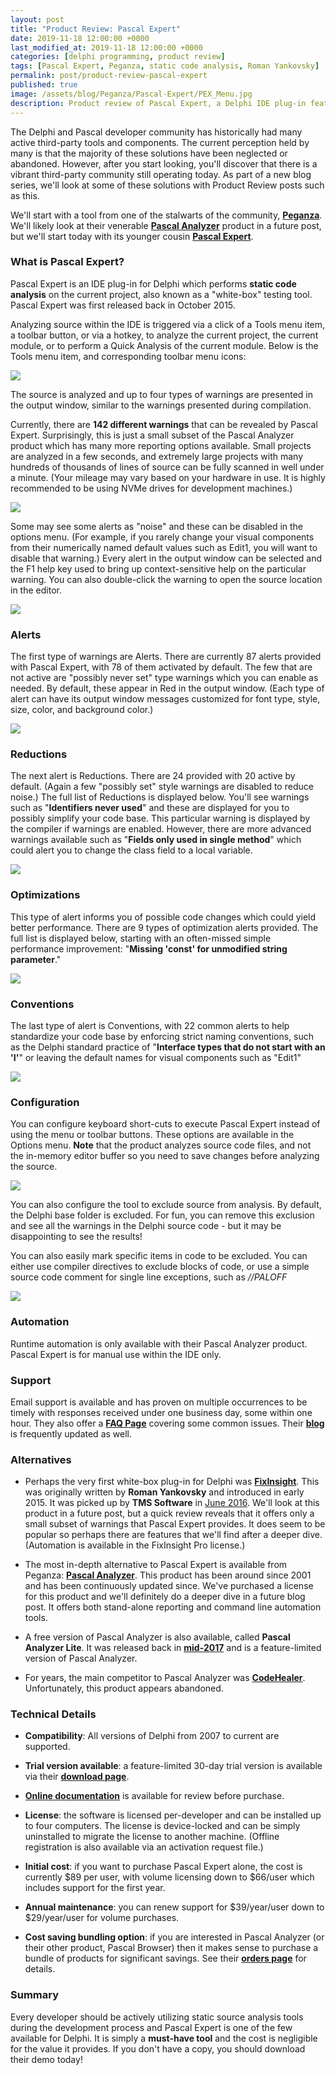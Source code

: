 ```yaml
---
layout: post
title: "Product Review: Pascal Expert"
date: 2019-11-18 12:00:00 +0000
last_modified_at: 2019-11-18 12:00:00 +0000
categories: [delphi programming, product review]
tags: [Pascal Expert, Peganza, static code analysis, Roman Yankovsky]
permalink: post/product-review-pascal-expert
published: true
image: /assets/blog/Peganza/Pascal-Expert/PEX_Menu.jpg
description: Product review of Pascal Expert, a Delphi IDE plug-in featuring static source code analysis.
---
```


The Delphi and Pascal developer community has historically had many active third-party tools and components. The current perception held by many is that the majority of these solutions have been neglected or abandoned. However, after you start looking, you'll discover that there is a vibrant third-party community still operating today. As part of a new blog series, we'll look at some of these solutions with Product Review posts such as this.

We'll start with a tool from one of the stalwarts of the community, [**Peganza**](https://www.peganza.com/). We'll likely look at their venerable [**Pascal Analyzer**](https://www.peganza.com/products_pal.html) product in a future post, but we'll start today with its younger cousin [**Pascal Expert**](https://www.peganza.com/products_pex.html).

### **What is Pascal Expert?**

Pascal Expert is an IDE plug-in for Delphi which performs **static code analysis** on the current project, also known as a "white-box" testing tool. Pascal Expert was first released back in October 2015.

Analyzing source within the IDE is triggered via a click of a Tools menu item, a toolbar button, or via a hotkey, to analyze the current project, the current module, or to perform a Quick Analysis of the current module. Below is the Tools menu item, and corresponding toolbar menu icons:

![](/assets/blog/Peganza/Pascal-Expert/PEX_Menu.jpg)

The source is analyzed and up to four types of warnings are presented in the output window, similar to the warnings presented during compilation.

Currently, there are **142 different warnings** that can be revealed by Pascal Expert. Surprisingly, this is just a small subset of the Pascal Analyzer product which has many more reporting options available. Small projects are analyzed in a few seconds, and extremely large projects with many hundreds of thousands of lines of source can be fully scanned in well under a minute. (Your mileage may vary based on your hardware in use. It is highly recommended to be using NVMe drives for development machines.)

![](/assets/blog/Peganza/Pascal-Expert/PEX_Warnings.png)

Some may see some alerts as "noise" and these can be disabled in the options menu. (For example, if you rarely change your visual components from their numerically named default values such as Edit1, you will want to disable that warning.) Every alert in the output window can be selected and the F1 help key used to bring up context-sensitive help on the particular warning. You can also double-click the warning to open the source location in the editor.

![](/assets/blog/Peganza/Pascal-Expert/PEX_ContextSensitiveHelp.png)

### **Alerts**

The first type of warnings are Alerts. There are currently 87 alerts provided with Pascal Expert, with 78 of them activated by default. The few that are not active are "possibly never set" type warnings which you can enable as needed. By default, these appear in Red in the output window. (Each type of alert can have its output window messages customized for font type, style, size, color, and background color.)

![](/assets/blog/Peganza/Pascal-Expert/PEX_Alerts1.png)

### **Reductions**

The next alert is Reductions. There are 24 provided with 20 active by default. (Again a few "possibly set" style warnings are disabled to reduce noise.) The full list of Reductions is displayed below. You'll see warnings such as "**Identifiers never used**" and these are displayed for you to possibly simplify your code base. This particular warning is displayed by the compiler if warnings are enabled. However, there are more advanced warnings available such as "**Fields only used in single method**" which could alert you to change the class field to a local variable.

![](/assets/blog/Peganza/Pascal-Expert/PEX_Reductions.png)

### **Optimizations**

This type of alert informs you of possible code changes which could yield better performance. There are 9 types of optimization alerts provided. The full list is displayed below, starting with an often-missed simple performance improvement: "**Missing 'const' for unmodified string parameter**."

![](/assets/blog/Peganza/Pascal-Expert/PEX_Optimizations.png)

### **Conventions**

The last type of alert is Conventions, with 22 common alerts to help standardize your code base by enforcing strict naming conventions, such as the Delphi standard practice of "**Interface types that do not start with an 'I'**" or leaving the default names for visual components such as "Edit1"

![](/assets/blog/Peganza/Pascal-Expert/PEX_Conventions.png)

### **Configuration**

You can configure keyboard short-cuts to execute Pascal Expert instead of using the menu or toolbar buttons. These options are available in the Options menu. **Note** that the product analyzes source code files, and not the in-memory editor buffer so you need to save changes before analyzing the source.

![](/assets/blog/Peganza/Pascal-Expert/PEX_GeneralConfig.png)

You can also configure the tool to exclude source from analysis. By default, the Delphi base folder is excluded. For fun, you can remove this exclusion and see all the warnings in the Delphi source code - but it may be disappointing to see the results!

You can also easily mark specific items in code to be excluded. You can either use compiler directives to exclude blocks of code, or use a simple source code comment for single line exceptions, such as _//PALOFF_

![](/assets/blog/Peganza/Pascal-Expert/PEX_ReportingConfig.png)

### **Automation**

Runtime automation is only available with their Pascal Analyzer product. Pascal Expert is for manual use within the IDE only.

### **Support**

Email support is available and has proven on multiple occurrences to be timely with responses received under one business day, some within one hour. They also offer a [**FAQ Page**](https://peganza.com/faq.html) covering some common issues. Their [**blog**](https://peganza.com/blog.html) is frequently updated as well.

### **Alternatives**

-   Perhaps the very first white-box plug-in for Delphi was [**FixInsight**](https://tmssoftware.com/site/fixinsight.asp). This was originally written by **Roman Yankovsky** and introduced in early 2015. It was picked up by **TMS Software** in [June 2016](http://sourceoddity.com/fi_tms.html). We'll look at this product in a future post, but a quick review reveals that it offers only a small subset of warnings that Pascal Expert provides. It does seem to be popular so perhaps there are features that we'll find after a deeper dive. (Automation is available in the FixInsight Pro license.)
    
-   The most in-depth alternative to Pascal Expert is available from Peganza: [**Pascal Analyzer**](https://www.peganza.com/products_pal.html). This product has been around since 2001 and has been continuously updated since. We've purchased a license for this product and we'll definitely do a deeper dive in a future blog post. It offers both stand-alone reporting and command line automation tools.
    
-   A free version of Pascal Analyzer is also available, called **Pascal Analyzer Lite**. It was released back in [**mid-2017**](https://www.peganza.com/introducing-pascal-analyzer-lite.html) and is a feature-limited version of Pascal Analyzer.
    
-   For years, the main competitor to Pascal Analyzer was [**CodeHealer**](http://www.socksoftware.com/codehealer.php). Unfortunately, this product appears abandoned.
    

### **Technical Details**

-   **Compatibility**: All versions of Delphi from 2007 to current are supported.
    
-   **Trial version available**: a feature-limited 30-day trial version is available via their [**download page**](https://www.peganza.com/download.html).
    
-   [**Online documentation**](https://www.peganza.com/PEXHelp/index.html) is available for review before purchase.
    
-   **License**: the software is licensed per-developer and can be installed up to four computers. The license is device-locked and can be simply uninstalled to migrate the license to another machine. (Offline registration is also available via an activation request file.)
    
-   **Initial cost**: if you want to purchase Pascal Expert alone, the cost is currently $89 per user, with volume licensing down to $66/user which includes support for the first year.
    
-   **Annual maintenance**: you can renew support for $39/year/user down to $29/year/user for volume purchases.
    
-   **Cost saving bundling option**: if you are interested in Pascal Analyzer (or their other product, Pascal Browser) then it makes sense to purchase a bundle of products for significant savings. See their [**orders page**](https://peganza.com/orders.html) for details.
    

### **Summary**

Every developer should be actively utilizing static source analysis tools during the development process and Pascal Expert is one of the few available for Delphi. It is simply a **must-have tool** and the cost is negligible for the value it provides. If you don't have a copy, you should download their demo today!